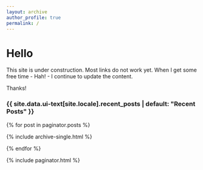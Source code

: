 ```yaml
---
layout: archive
author_profile: true
permalink: /
---
```


# Hello

This site is under construction. Most links do not work yet. When I get some free time - Hah! - I continue to update the content.

Thanks!

<h3 class="archive__subtitle">{{ site.data.ui-text[site.locale].recent_posts | default: "Recent Posts" }}</h3>

{% for post in paginator.posts %}

{% include archive-single.html %}

{% endfor %}

{% include paginator.html %}
